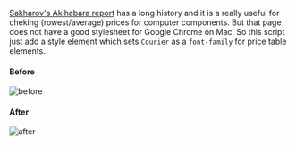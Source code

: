 [Sakharov's Akihabara report](http://www2s.biglobe.ne.jp/~sakharov/) has a long history and it is a really useful for cheking (rowest/average) prices for computer components.
But that page does not have a good stylesheet for Google Chrome on Mac. So this script just add a style element which sets `Courier` as a `font-family` for price table elements.

#### Before

![before](https://dl.dropboxusercontent.com/u/22797689/sakharov/before.png)

#### After

![after](https://dl.dropboxusercontent.com/u/22797689/sakharov/after.png)

